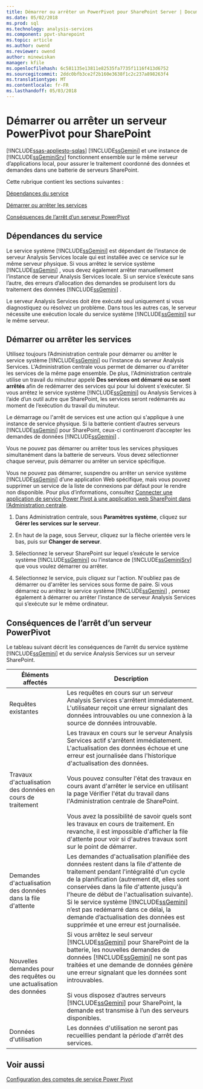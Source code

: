 ```yaml
---
title: Démarrer ou arrêter un PowerPivot pour SharePoint Server | Documents Microsoft
ms.date: 05/02/2018
ms.prod: sql
ms.technology: analysis-services
ms.component: ppvt-sharepoint
ms.topic: article
ms.author: owend
ms.reviewer: owend
author: minewiskan
manager: kfile
ms.openlocfilehash: 6c581135e13811e82535fa7735f1116f413d6752
ms.sourcegitcommit: 2ddc0bfb3ce2f2b160e3638f1c2c237a898263f4
ms.translationtype: MT
ms.contentlocale: fr-FR
ms.lasthandoff: 05/03/2018
---
```

# <a name="start-or-stop-a-power-pivot-for-sharepoint-server"></a>Démarrer ou arrêter un serveur PowerPivot pour SharePoint
[!INCLUDE[ssas-appliesto-sqlas](../../includes/ssas-appliesto-sqlas.md)]
  [!INCLUDE[ssGemini](../../includes/ssgemini-md.md)] et une instance de [!INCLUDE[ssGeminiSrv](../../includes/ssgeminisrv-md.md)] fonctionnent ensemble sur le même serveur d’applications local, pour assurer le traitement coordonné des données et demandes dans une batterie de serveurs SharePoint.  
  
 Cette rubrique contient les sections suivantes :  
  
 [Dépendances du service](#dependencies)  
  
 [Démarrer ou arrêter les services](#startstop)  
  
 [Conséquences de l’arrêt d’un serveur PowerPivot](#effects)  
  
##  <a name="dependencies"></a> Dépendances du service  
 Le service système [!INCLUDE[ssGemini](../../includes/ssgemini-md.md)] est dépendant de l’instance de serveur Analysis Services locale qui est installée avec ce service sur le même serveur physique. Si vous arrêtez le service système [!INCLUDE[ssGemini](../../includes/ssgemini-md.md)] , vous devez également arrêter manuellement l’instance de serveur Analysis Services locale. Si un service s’exécute sans l’autre, des erreurs d’allocation des demandes se produisent lors du traitement des données [!INCLUDE[ssGemini](../../includes/ssgemini-md.md)] .  
  
 Le serveur Analysis Services doit être exécuté seul uniquement si vous diagnostiquez ou résolvez un problème. Dans tous les autres cas, le serveur nécessite une exécution locale du service système [!INCLUDE[ssGemini](../../includes/ssgemini-md.md)] sur le même serveur.  
  
##  <a name="startstop"></a> Démarrer ou arrêter les services  
 Utilisez toujours l’Administration centrale pour démarrer ou arrêter le service système [!INCLUDE[ssGemini](../../includes/ssgemini-md.md)] ou l’instance du serveur Analysis Services. L'Administration centrale vous permet de démarrer ou d'arrêter les services de la même page ensemble. De plus, l'Administration centrale utilise un travail du minuteur appelé **Des services ont démarré ou se sont arrêtés** afin de redémarrer des services qui pour lui doivent s'exécuter. Si vous arrêtez le service système [!INCLUDE[ssGemini](../../includes/ssgemini-md.md)] ou Analysis Services à l’aide d’un outil autre que SharePoint, les services seront redémarrés au moment de l’exécution du travail du minuteur.  
  
 Le démarrage ou l'arrêt de services est une action qui s'applique à une instance de service physique. Si la batterie contient d’autres serveurs [!INCLUDE[ssGemini](../../includes/ssgemini-md.md)] pour SharePoint, ceux-ci continueront d’accepter les demandes de données [!INCLUDE[ssGemini](../../includes/ssgemini-md.md)] .  
  
 Vous ne pouvez pas démarrer ou arrêter tous les services physiques simultanément dans la batterie de serveurs. Vous devez sélectionner chaque serveur, puis démarrer ou arrêter un service spécifique.  
  
 Vous ne pouvez pas démarrer, suspendre ou arrêter un service système [!INCLUDE[ssGemini](../../includes/ssgemini-md.md)] d’une application Web spécifique, mais vous pouvez supprimer un service de la liste de connexions par défaut pour le rendre non disponible. Pour plus d’informations, consultez [Connecter une application de service Power Pivot à une application web SharePoint dans l’Administration centrale](../../analysis-services/power-pivot-sharepoint/connect-power-pivot-service-app-to-sharepoint-web-app-in-ca.md).  
  
1.  Dans Administration centrale, sous **Paramètres système**, cliquez sur **Gérer les services sur le serveur**.  
  
2.  En haut de la page, sous Serveur, cliquez sur la flèche orientée vers le bas, puis sur **Changer de serveur**.  
  
3.  Sélectionnez le serveur SharePoint sur lequel s’exécute le service système [!INCLUDE[ssGemini](../../includes/ssgemini-md.md)] ou l’instance de [!INCLUDE[ssGeminiSrv](../../includes/ssgeminisrv-md.md)] que vous voulez démarrer ou arrêter.  
  
4.  Sélectionnez le service, puis cliquez sur l'action. N'oubliez pas de démarrer ou d'arrêter les services sous forme de paire. Si vous démarrez ou arrêtez le service système [!INCLUDE[ssGemini](../../includes/ssgemini-md.md)] , pensez également à démarrer ou arrêter l’instance de serveur Analysis Services qui s’exécute sur le même ordinateur.  
  
##  <a name="effects"></a> Conséquences de l’arrêt d’un serveur PowerPivot  
 Le tableau suivant décrit les conséquences de l’arrêt du service système [!INCLUDE[ssGemini](../../includes/ssgemini-md.md)] et du service Analysis Services sur un serveur SharePoint.  
  
|Éléments affectés| Description|  
|---------------|-----------------|  
|Requêtes existantes|Les requêtes en cours sur un serveur Analysis Services s'arrêtent immédiatement. L'utilisateur reçoit une erreur signalant des données introuvables ou une connexion à la source de données introuvable.|  
|Travaux d'actualisation des données en cours de traitement|Les travaux en cours sur le serveur Analysis Services actif s'arrêtent immédiatement. L'actualisation des données échoue et une erreur est journalisée dans l'historique d'actualisation des données.<br /><br /> Vous pouvez consulter l'état des travaux en cours avant d'arrêter le service en utilisant la page Vérifier l'état du travail dans l'Administration centrale de SharePoint.<br /><br /> Vous avez la possibilité de savoir quels sont les travaux en cours de traitement. En revanche, il est impossible d'afficher la file d'attente pour voir si d'autres travaux sont sur le point de démarrer.|  
|Demandes d'actualisation des données dans la file d'attente|Les demandes d'actualisation planifiée des données restent dans la file d'attente de traitement pendant l'intégralité d'un cycle de la planification (autrement dit, elles sont conservées dans la file d'attente jusqu'à l'heure de début de l'actualisation suivante). Si le service système [!INCLUDE[ssGemini](../../includes/ssgemini-md.md)] n’est pas redémarré dans ce délai, la demande d’actualisation des données est supprimée et une erreur est journalisée.|  
|Nouvelles demandes pour des requêtes ou une actualisation des données|Si vous arrêtez le seul serveur [!INCLUDE[ssGemini](../../includes/ssgemini-md.md)] pour SharePoint de la batterie, les nouvelles demandes de données [!INCLUDE[ssGemini](../../includes/ssgemini-md.md)] ne sont pas traitées et une demande de données génère une erreur signalant que les données sont introuvables.<br /><br /> Si vous disposez d’autres serveurs [!INCLUDE[ssGemini](../../includes/ssgemini-md.md)] pour SharePoint, la demande est transmise à l’un des serveurs disponibles.|  
|Données d'utilisation|Les données d'utilisation ne seront pas recueillies pendant la période d'arrêt des services.|  
  
## <a name="see-also"></a>Voir aussi  
 [Configuration des comptes de service Power Pivot](../../analysis-services/power-pivot-sharepoint/configure-power-pivot-service-accounts.md)  
  
  
